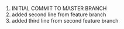 1. INITIAL COMMIT TO MASTER BRANCH
2. added second line from feature branch
3. added third line from second feature branch
